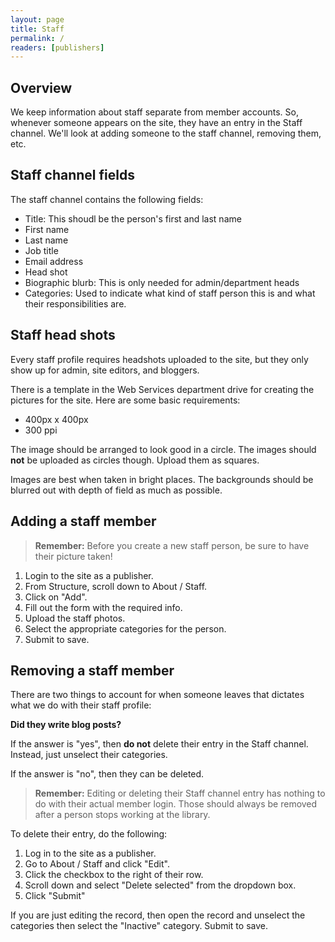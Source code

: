 ```yaml
---
layout: page
title: Staff
permalink: /
readers: [publishers]
---
```


## Overview

We keep information about staff separate from member accounts. So, whenever someone appears on the site, they have an entry in the Staff channel. We'll look at adding someone to the staff channel, removing them, etc.

## Staff channel fields

The staff channel contains the following fields:

- Title: This shoudl be the person's first and last name
- First name
- Last name
- Job title
- Email address
- Head shot
- Biographic blurb: This is only needed for admin/department heads
- Categories: Used to indicate what kind of staff person this is and what their responsibilities are.

## Staff head shots

Every staff profile requires headshots uploaded to the site, but they only show up for admin, site editors, and bloggers.

There is a template in the Web Services department drive for creating the pictures for the site. Here are some basic requirements:

- 400px x 400px
- 300 ppi

The image should be arranged to look good in a circle. The images should **not** be uploaded as circles though. Upload them as squares.

Images are best when taken in bright places. The backgrounds should be blurred out with depth of field as much as possible.

## Adding a staff member

> **Remember:** Before you create a new staff person, be sure to have their picture taken!

1. Login to the site as a publisher.
2. From Structure, scroll down to About / Staff.
3. Click on "Add".
4. Fill out the form with the required info.
5. Upload the staff photos.
6. Select the appropriate categories for the person.
7. Submit to save.

## Removing a staff member

There are two things to account for when someone leaves that dictates what we do with their staff profile:

**Did they write blog posts?** 

If the answer is "yes", then **do not** delete their entry in the Staff channel. Instead, just unselect their categories.

If the answer is "no", then they can be deleted.

> **Remember:** Editing or deleting their Staff channel entry has nothing to do with their actual member login. Those should always be removed after a person stops working at the library.

To delete their entry, do the following:

1. Log in to the site as a publisher. 
2. Go to About / Staff and click "Edit".
3. Click the checkbox to the right of their row.
4. Scroll down and select "Delete selected" from the dropdown box.
5. Click "Submit"

If you are just editing the record, then open the record and unselect the categories then select the "Inactive" category. Submit to save.